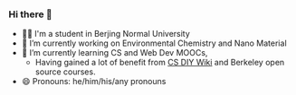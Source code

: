 ### Hi there 👋

<!--
**Toothbrush-Lee/Toothbrush-Lee** is a ✨ _special_ ✨ repository because its `README.md` (this file) appears on your GitHub profile.

Here are some ideas to get you started:

- 🔭 I’m currently working on ...
- 🌱 I’m currently learning ...
- 👯 I’m looking to collaborate on ...
- 🤔 I’m looking for help with ...
- 💬 Ask me about ...
- 📫 How to reach me: ...
- 😄 Pronouns: ...
- ⚡ Fun fact: ...
-->
- 👨‍🎓 I'm a student in Berjing Normal University
- 🔭 I’m currently working on Environmental Chemistry and Nano Material
- 🌱 I’m currently learning CS and Web Dev MOOCs,
    - Having gained a lot of benefit from [CS DIY Wiki](https://csdiy.wiki/) and Berkeley open source courses.
- 😄 Pronouns: he/him/his/any pronouns

